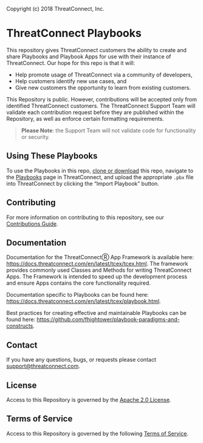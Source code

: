 Copyright (c) 2018 ThreatConnect, Inc.

# ThreatConnect Playbooks

This repository gives ThreatConnect customers the ability to create and share Playbooks and Playbook Apps for use with their instance of ThreatConnect. Our hope for this repo is that it will:

+ Help promote usage of ThreatConnect via a community of developers,
+ Help customers identify new use cases, and
+ Give new customers the opportunity to learn from existing customers.

This Repository is public. However, contributions will be accepted only from identified ThreatConnect customers. The ThreatConnect Support Team will validate each contribution request before they are published within the Repository, as well as enforce certain formatting requirements.

> **Please Note**: the Support Team will not validate code for functionality or security.

## Using These Playbooks

To use the Playbooks in this repo, [clone or download](https://help.github.com/articles/cloning-a-repository/) this repo, navigate to the [Playbooks](http://kb.threatconnect.com/customer/portal/articles/2744775) page in ThreatConnect, and upload the appropriate `.pbx` file into ThreatConnect by clicking the “Import Playbook” button.

## Contributing

For more information on contributing to this repository, see our [Contributions Guide](https://github.com/ThreatConnect-Inc/threatconnect-playbooks/blob/master/CONTRIBUTING.md).

## Documentation

Documentation for the ThreatConnectⓇ App Framework is available here: https://docs.threatconnect.com/en/latest/tcex/tcex.html. The framework provides commonly used Classes and Methods for writing ThreatConnect Apps. The Framework is intended to speed up the development process and ensure Apps contains the core functionality required.

Documentation specific to Playbooks can be found here: https://docs.threatconnect.com/en/latest/tcex/playbook.html.

Best practices for creating effective and maintainable Playbooks can be found here: https://github.com/fhightower/playbook-paradigms-and-constructs.

## Contact

If you have any questions, bugs, or requests please contact support@threatconnect.com.

## License

Access to this Repository is governed by the [Apache 2.0 License](https://www.apache.org/licenses/LICENSE-2.0).

## Terms of Service

Access to this Repository is governed by the following [Terms of Service](https://github.com/ThreatConnect-Inc/threatconnect-playbooks/blob/master/TOS.md).
